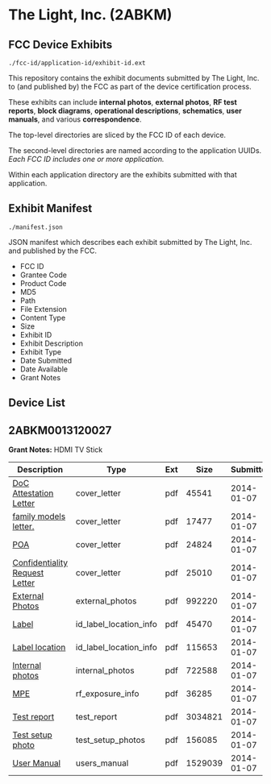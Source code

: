 # The Light, Inc. (2ABKM)
## FCC Device Exhibits

```
./fcc-id/application-id/exhibit-id.ext
```

This repository contains the exhibit documents submitted by The Light, Inc. to (and published by) the FCC as part of the device certification process.

These exhibits can include **internal photos**, **external photos**, **RF test reports**, **block diagrams**, **operational descriptions**, **schematics**, **user manuals**, and various **correspondence**.

The top-level directories are sliced by the FCC ID of each device.

The second-level directories are named according to the application UUIDs. *Each FCC ID includes one or more application.*

Within each application directory are the exhibits submitted with that application. 

## Exhibit Manifest

```
./manifest.json
```

JSON manifest which describes each exhibit submitted by The Light, Inc. and published by the FCC.

- FCC ID
- Grantee Code
- Product Code
- MD5
- Path
- File Extension
- Content Type
- Size
- Exhibit ID
- Exhibit Description
- Exhibit Type
- Date Submitted
- Date Available
- Grant Notes

## Device List
## 2ABKM0013120027
**Grant Notes:** HDMI TV Stick

| Description | Type | Ext | Size | Submitted | Available |
| ----------- | ---- | --- | ---- | --------- | --------- |
| [DoC Attestation Letter](2ABKM0013120027/481a9054909028c0c299614c3873e873/2159807.pdf) | cover_letter | pdf | 45541 | 2014-01-07 | 2014-01-07 |
| [family models letter.](2ABKM0013120027/481a9054909028c0c299614c3873e873/2159808.pdf) | cover_letter | pdf | 17477 | 2014-01-07 | 2014-01-07 |
| [POA](2ABKM0013120027/481a9054909028c0c299614c3873e873/2159809.pdf) | cover_letter | pdf | 24824 | 2014-01-07 | 2014-01-07 |
| [Confidentiality Request Letter](2ABKM0013120027/481a9054909028c0c299614c3873e873/2159810.pdf) | cover_letter | pdf | 25010 | 2014-01-07 | 2014-01-07 |
| [External Photos](2ABKM0013120027/481a9054909028c0c299614c3873e873/2159817.pdf) | external_photos | pdf | 992220 | 2014-01-07 | 2014-01-07 |
| [Label](2ABKM0013120027/481a9054909028c0c299614c3873e873/2159819.pdf) | id_label_location_info | pdf | 45470 | 2014-01-07 | 2014-01-07 |
| [Label location](2ABKM0013120027/481a9054909028c0c299614c3873e873/2159820.pdf) | id_label_location_info | pdf | 115653 | 2014-01-07 | 2014-01-07 |
| [Internal photos](2ABKM0013120027/481a9054909028c0c299614c3873e873/2159818.pdf) | internal_photos | pdf | 722588 | 2014-01-07 | 2014-01-07 |
| [MPE](2ABKM0013120027/481a9054909028c0c299614c3873e873/2159814.pdf) | rf_exposure_info | pdf | 36285 | 2014-01-07 | 2014-01-07 |
| [Test report](2ABKM0013120027/481a9054909028c0c299614c3873e873/2159815.pdf) | test_report | pdf | 3034821 | 2014-01-07 | 2014-01-07 |
| [Test setup photo](2ABKM0013120027/481a9054909028c0c299614c3873e873/2159816.pdf) | test_setup_photos | pdf | 156085 | 2014-01-07 | 2014-01-07 |
| [User Manual](2ABKM0013120027/481a9054909028c0c299614c3873e873/2159821.pdf) | users_manual | pdf | 1529039 | 2014-01-07 | 2014-01-07 |
